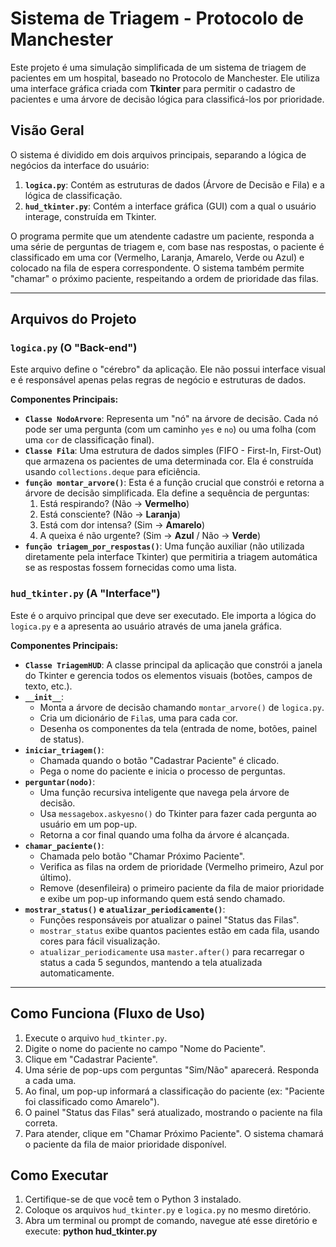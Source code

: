 # Sistema de Triagem - Protocolo de Manchester

Este projeto é uma simulação simplificada de um sistema de triagem de pacientes em um hospital, baseado no Protocolo de Manchester. Ele utiliza uma interface gráfica criada com **Tkinter** para permitir o cadastro de pacientes e uma árvore de decisão lógica para classificá-los por prioridade.

## Visão Geral

O sistema é dividido em dois arquivos principais, separando a lógica de negócios da interface do usuário:

1.  **`logica.py`**: Contém as estruturas de dados (Árvore de Decisão e Fila) e a lógica de classificação.
2.  **`hud_tkinter.py`**: Contém a interface gráfica (GUI) com a qual o usuário interage, construída em Tkinter.

O programa permite que um atendente cadastre um paciente, responda a uma série de perguntas de triagem e, com base nas respostas, o paciente é classificado em uma cor (Vermelho, Laranja, Amarelo, Verde ou Azul) e colocado na fila de espera correspondente. O sistema também permite "chamar" o próximo paciente, respeitando a ordem de prioridade das filas.

-----

## Arquivos do Projeto

### `logica.py` (O "Back-end")

Este arquivo define o "cérebro" da aplicação. Ele não possui interface visual e é responsável apenas pelas regras de negócio e estruturas de dados.

**Componentes Principais:**

  * **`Classe NodoArvore`**: Representa um "nó" na árvore de decisão. Cada nó pode ser uma pergunta (com um caminho `yes` e `no`) ou uma folha (com uma `cor` de classificação final).
  * **`Classe Fila`**: Uma estrutura de dados simples (FIFO - First-In, First-Out) que armazena os pacientes de uma determinada cor. Ela é construída usando `collections.deque` para eficiência.
  * **`função montar_arvore()`**: Esta é a função crucial que constrói e retorna a árvore de decisão simplificada. Ela define a sequência de perguntas:
    1.  Está respirando? (Não -\> **Vermelho**)
    2.  Está consciente? (Não -\> **Laranja**)
    3.  Está com dor intensa? (Sim -\> **Amarelo**)
    4.  A queixa é não urgente? (Sim -\> **Azul** / Não -\> **Verde**)
  * **`função triagem_por_respostas()`**: Uma função auxiliar (não utilizada diretamente pela interface Tkinter) que permitiria a triagem automática se as respostas fossem fornecidas como uma lista.

### `hud_tkinter.py` (A "Interface")

Este é o arquivo principal que deve ser executado. Ele importa a lógica do `logica.py` e a apresenta ao usuário através de uma janela gráfica.

**Componentes Principais:**

  * **`Classe TriagemHUD`**: A classe principal da aplicação que constrói a janela do Tkinter e gerencia todos os elementos visuais (botões, campos de texto, etc.).
  * **`__init__`**:
      * Monta a árvore de decisão chamando `montar_arvore()` de `logica.py`.
      * Cria um dicionário de `Fila`s, uma para cada cor.
      * Desenha os componentes da tela (entrada de nome, botões, painel de status).
  * **`iniciar_triagem()`**:
      * Chamada quando o botão "Cadastrar Paciente" é clicado.
      * Pega o nome do paciente e inicia o processo de perguntas.
  * **`perguntar(nodo)`**:
      * Uma função recursiva inteligente que navega pela árvore de decisão.
      * Usa `messagebox.askyesno()` do Tkinter para fazer cada pergunta ao usuário em um pop-up.
      * Retorna a cor final quando uma folha da árvore é alcançada.
  * **`chamar_paciente()`**:
      * Chamada pelo botão "Chamar Próximo Paciente".
      * Verifica as filas na ordem de prioridade (Vermelho primeiro, Azul por último).
      * Remove (desenfileira) o primeiro paciente da fila de maior prioridade e exibe um pop-up informando quem está sendo chamado.
  * **`mostrar_status()` e `atualizar_periodicamente()`**:
      * Funções responsáveis por atualizar o painel "Status das Filas".
      * `mostrar_status` exibe quantos pacientes estão em cada fila, usando cores para fácil visualização.
      * `atualizar_periodicamente` usa `master.after()` para recarregar o status a cada 5 segundos, mantendo a tela atualizada automaticamente.

-----

## Como Funciona (Fluxo de Uso)

1.  Execute o arquivo `hud_tkinter.py`.
2.  Digite o nome do paciente no campo "Nome do Paciente".
3.  Clique em "Cadastrar Paciente".
4.  Uma série de pop-ups com perguntas "Sim/Não" aparecerá. Responda a cada uma.
5.  Ao final, um pop-up informará a classificação do paciente (ex: "Paciente foi classificado como Amarelo").
6.  O painel "Status das Filas" será atualizado, mostrando o paciente na fila correta.
7.  Para atender, clique em "Chamar Próximo Paciente". O sistema chamará o paciente da fila de maior prioridade disponível.

## Como Executar

1.  Certifique-se de que você tem o Python 3 instalado.
2.  Coloque os arquivos `hud_tkinter.py` e `logica.py` no mesmo diretório.
3.  Abra um terminal ou prompt de comando, navegue até esse diretório e execute: **python hud_tkinter.py**